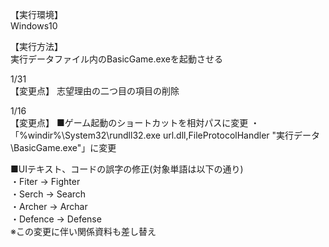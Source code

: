 【実行環境】  
Windows10

【実行方法】  
実行データファイル内のBasicGame.exeを起動させる

1/31  
【変更点】
志望理由の二つ目の項目の削除


1/16  
【変更点】
■ゲーム起動のショートカットを相対パスに変更
・「%windir%\System32\rundll32.exe url.dll,FileProtocolHandler "実行データ\BasicGame.exe"」に変更    

■UIテキスト、コードの誤字の修正(対象単語は以下の通り)  
・Fiter → Fighter  
・Serch → Search  
・Archer → Archar  
・Defence → Defense  
※この変更に伴い関係資料も差し替え
